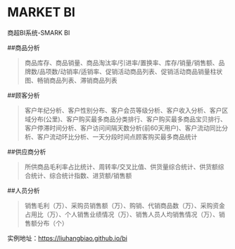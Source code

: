 # MARKET BI
商超BI系统-SMARK BI

##商品分析

  >商品库存、商品销量、商品淘汰率/引进率/置换率、库存/销量/销售额、品牌数/品项数/动销率/适销率、促销活动商品列表、促销活动商品销量柱状图、畅销商品列表、滞销商品列表


##顾客分析

 >客户年纪分析、客户性别分布、客户会员等级分析、客户收入分析、客户区域分布(公里)、客户购买最多商品分类排行、客户购买最多商品宝贝排行、客户停滞时间分析、客户访问间隔天数分析(前60天用户)、客户流动同比分析、客户流动环比分析、一天分段时间点顾客购买最多商品统计

##供应商分析

 >所供商品毛利率占比统计、周转率/交叉比值、供货量综合统计、供货额综合统计、综合统计指数、进货额/销售额

##人员分析

 >销售毛利（万）、采购员销售额（万）、购销、代销商品数（万）、采购资金占用比（万）、个人销售业绩情况（万）、销售人员人均销售情况（万）、销售额分布（个）


实例地址：https://liuhangbiao.github.io/bi
